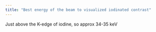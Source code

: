 ```yaml
---
title: "Best energy of the beam to visualized iodinated contrast"
---
```

Just above the K-edge of iodine, so approx 34-35 keV

